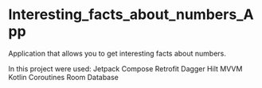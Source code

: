 # Interesting_facts_about_numbers_App
Application that allows you to get interesting facts about numbers.

In this project were used:
  Jetpack Compose
  Retrofit
  Dagger Hilt
  MVVM
  Kotlin Coroutines
  Room Database

